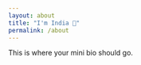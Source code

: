 ```yaml
---
layout: about
title: "I'm India 👋"
permalink: /about
---
```


This is where your mini bio should go.
